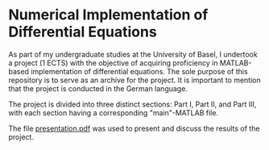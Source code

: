 # Numerical Implementation of Differential Equations

As part of my undergraduate studies at the University of Basel, I undertook a project (1 ECTS) with the objective of acquiring proficiency in MATLAB-based implementation of differential equations. The sole purpose of this repository is to serve as an archive for the project. It is important to mention that the project is conducted in the German language.

The project is divided into three distinct sections: Part I, Part II, and Part III, with each section having a corresponding "main"-MATLAB file.

The file [presentation.pdf](https://github.com/sabrimeyer/numerical-de/blob/main/presentation.pdf) was used to present and discuss the results of the project. 
